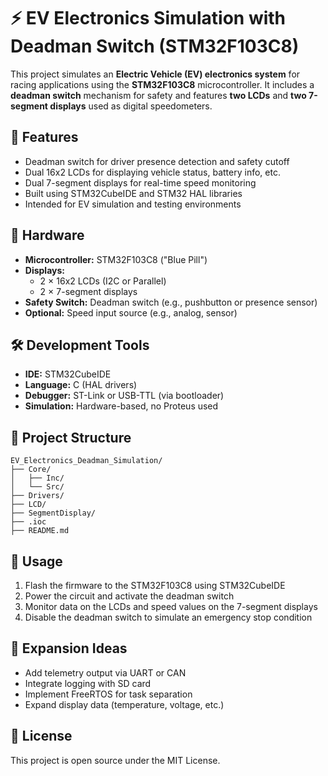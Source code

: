 # ⚡ EV Electronics Simulation with Deadman Switch (STM32F103C8)

This project simulates an **Electric Vehicle (EV) electronics system** for racing applications using the **STM32F103C8** microcontroller. It includes a **deadman switch** mechanism for safety and features **two LCDs** and **two 7-segment displays** used as digital speedometers.

## 🧩 Features

- Deadman switch for driver presence detection and safety cutoff
- Dual 16x2 LCDs for displaying vehicle status, battery info, etc.
- Dual 7-segment displays for real-time speed monitoring
- Built using STM32CubeIDE and STM32 HAL libraries
- Intended for EV simulation and testing environments

## 🔧 Hardware

- **Microcontroller:** STM32F103C8 ("Blue Pill")
- **Displays:**
  - 2 × 16x2 LCDs (I2C or Parallel)
  - 2 × 7-segment displays
- **Safety Switch:** Deadman switch (e.g., pushbutton or presence sensor)
- **Optional:** Speed input source (e.g., analog, sensor)

## 🛠 Development Tools

- **IDE:** STM32CubeIDE
- **Language:** C (HAL drivers)
- **Debugger:** ST-Link or USB-TTL (via bootloader)
- **Simulation:** Hardware-based, no Proteus used

## 📁 Project Structure

```
EV_Electronics_Deadman_Simulation/
├── Core/
│   ├── Inc/
│   └── Src/
├── Drivers/
├── LCD/
├── SegmentDisplay/
├── .ioc
├── README.md
```

## 🧪 Usage

1. Flash the firmware to the STM32F103C8 using STM32CubeIDE
2. Power the circuit and activate the deadman switch
3. Monitor data on the LCDs and speed values on the 7-segment displays
4. Disable the deadman switch to simulate an emergency stop condition

## 🔄 Expansion Ideas

- Add telemetry output via UART or CAN
- Integrate logging with SD card
- Implement FreeRTOS for task separation
- Expand display data (temperature, voltage, etc.)

## 📜 License

This project is open source under the MIT License.

